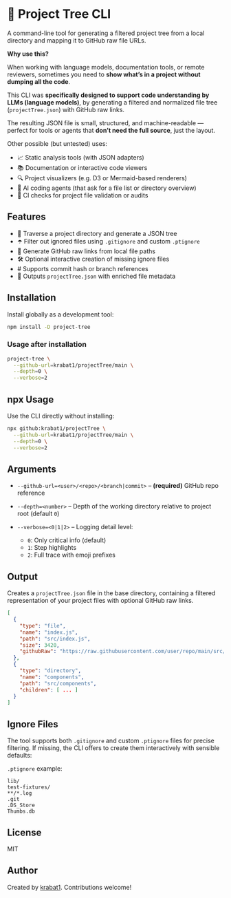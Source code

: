 # 🌳 Project Tree CLI

A command-line tool for generating a filtered project tree from a local directory and mapping it to GitHub raw file URLs.

**Why use this?**

When working with language models, documentation tools, or remote reviewers, sometimes you need to **show what’s in a project without dumping all the code**.

This CLI was **specifically designed to support code understanding by LLMs (language models)**, by generating a filtered and normalized file tree (`projectTree.json`) with GitHub raw links.

The resulting JSON file is small, structured, and machine-readable — perfect for tools or agents that **don’t need the full source**, just the layout.

Other possible (but untested) uses:

* 📈 Static analysis tools (with JSON adapters)
* 📚 Documentation or interactive code viewers
* 🔍 Project visualizers (e.g. D3 or Mermaid-based renderers)
* 🤖 AI coding agents (that ask for a file list or directory overview)
* 🧪 CI checks for project file validation or audits

## Features

* 🐾 Traverse a project directory and generate a JSON tree
* ☂️ Filter out ignored files using `.gitignore` and custom `.ptignore`
* 🔗 Generate GitHub raw links from local file paths
* 🛠️ Optional interactive creation of missing ignore files
* #️ Supports commit hash or branch references
* 📄 Outputs `projectTree.json` with enriched file metadata

## Installation

Install globally as a development tool:

```bash
npm install -D project-tree
```

### Usage after installation

```bash
project-tree \
  --github-url=krabat1/projectTree/main \
  --depth=0 \
  --verbose=2
```

## npx Usage

Use the CLI directly without installing:

```bash
npx github:krabat1/projectTree \
  --github-url=krabat1/projectTree/main \
  --depth=0 \
  --verbose=2
```

## Arguments

* `--github-url=<user>/<repo>/<branch|commit>` – **(required)** GitHub repo reference
* `--depth=<number>` – Depth of the working directory relative to project root (default `0`)
* `--verbose=<0|1|2>` – Logging detail level:

  * `0`: Only critical info (default)
  * `1`: Step highlights
  * `2`: Full trace with emoji prefixes

## Output

Creates a `projectTree.json` file in the base directory, containing a filtered representation of your project files with optional GitHub raw links.

```json
[
  {
    "type": "file",
    "name": "index.js",
    "path": "src/index.js",
    "size": 3420,
    "githubRaw": "https://raw.githubusercontent.com/user/repo/main/src/index.js"
  },
  {
    "type": "directory",
    "name": "components",
    "path": "src/components",
    "children": [ ... ]
  }
]
```

## Ignore Files

The tool supports both `.gitignore` and custom `.ptignore` files for precise filtering. If missing, the CLI offers to create them interactively with sensible defaults:

`.ptignore` example:

```
lib/
test-fixtures/
**/*.log
.git
.DS_Store
Thumbs.db
```

## License

MIT 

## Author

Created by [krabat1](https://github.com/krabat1). Contributions welcome!

